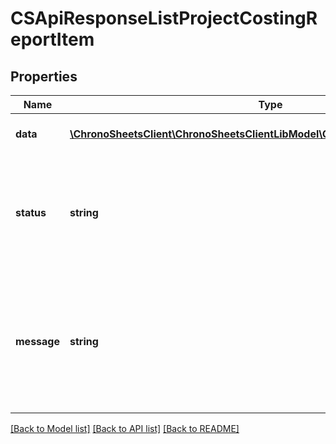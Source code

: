 # CSApiResponseListProjectCostingReportItem

## Properties
Name | Type | Description | Notes
------------ | ------------- | ------------- | -------------
**data** | [**\ChronoSheetsClient\ChronoSheetsClientLibModel\CSProjectCostingReportItem[]**](CSProjectCostingReportItem.md) | The main Data of the response | [optional] 
**status** | **string** | The API response status. Indicates if the request was successful, failed or was unauthorised. | [optional] 
**message** | **string** | A message to accompany the response status.  If the Status is failed, this message will hint why it failed and what you need to do. | [optional] 

[[Back to Model list]](../README.md#documentation-for-models) [[Back to API list]](../README.md#documentation-for-api-endpoints) [[Back to README]](../README.md)


